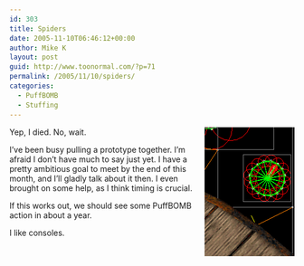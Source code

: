 ```yaml
---
id: 303
title: Spiders
date: 2005-11-10T06:46:12+00:00
author: Mike K
layout: post
guid: http://www.toonormal.com/?p=71
permalink: /2005/11/10/spiders/
categories:
  - PuffBOMB
  - Stuffing
---
```

<img src='/content/twodeethreedee.gif' alt='Two dee Three Dee?' align="right" />Yep, I died. No, wait.

I&#8217;ve been busy pulling a prototype together. I&#8217;m afraid I don&#8217;t have much to say just yet. I have a pretty ambitious goal to meet by the end of this month, and I&#8217;ll gladly talk about it then. I even brought on some help, as I think timing is crucial.

If this works out, we should see some PuffBOMB action in about a year.

I like consoles.